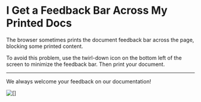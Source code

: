 # I Get a Feedback Bar Across My Printed Docs<a name="troubleshoot-printing-docs"></a>

The browser sometimes prints the document feedback bar across the page, blocking some printed content\.

To avoid this problem, use the twirl\-down icon on the bottom left of the screen to minimize the feedback bar\. Then print your document\.

****  
 We always welcome your feedback on our documentation\! 

![\[\]](http://docs.aws.amazon.com/quicksight/latest/user/images/printing-docs.png)